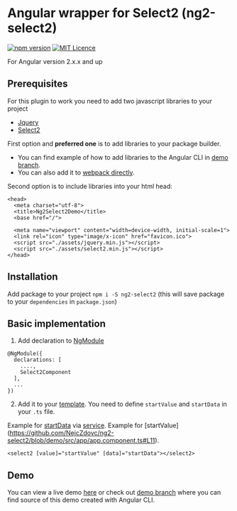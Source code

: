# Angular wrapper for Select2 (ng2-select2)

[![npm version](https://badge.fury.io/js/ng2-select2.svg)](https://badge.fury.io/js/ng2-select2) [![MIT Licence](https://badges.frapsoft.com/os/mit/mit.svg?v=103)](https://opensource.org/licenses/mit-license.php)

For Angular version 2.x.x and up


## Prerequisites

For this plugin to work you need to add two javascript libraries to your project
- [Jquery](https://jquery.com/download/)
- [Select2](https://select2.github.io/)

First option and **preferred one** is to add libraries to your package builder.
- You can find example of how to add libraries to the Angular CLI in [demo branch](https://github.com/NejcZdovc/ng2-select2/blob/demo/angular-cli.json#L24-L25). 
- You can also add it to [webpack directly](https://stackoverflow.com/questions/28969861/managing-jquery-plugin-dependency-in-webpack#answer-2898947). 

Second option is to include libraries into your html head:

```
<head>
  <meta charset="utf-8">
  <title>Ng2Select2Demo</title>
  <base href="/">

  <meta name="viewport" content="width=device-width, initial-scale=1">
  <link rel="icon" type="image/x-icon" href="favicon.ico">
  <script src="./assets/jquery.min.js"></script>		
  <script src="./assets/select2.min.js"></script>
</head>
```

## Installation

Add package to your project `npm i -S ng2-select2` (this will save package to your `dependencies` in `package.json`)


## Basic implementation

1) Add declaration to [NgModule](https://github.com/NejcZdovc/ng2-select2/blob/demo/src/app/app.module.ts#L15)
```
@NgModule({
  declarations: [
    ....,
    Select2Component
  ],
  ...
})
```

2) Add it to your [template](https://github.com/NejcZdovc/ng2-select2/blob/demo/src/app/app.component.html#L6). You need to define `startValue` and `startData` in your `.ts` file. 

Example for [startData](https://github.com/NejcZdovc/ng2-select2/blob/demo/src/app/app.component.ts#L16) via [service](https://github.com/NejcZdovc/ng2-select2/blob/demo/src/services/data.service.ts#L50). 
Example for [startValue] (https://github.com/NejcZdovc/ng2-select2/blob/demo/src/app/app.component.ts#L11).

```
<select2 [value]="startValue" [data]="startData"></select2>
```


## Demo

You can view a live demo [here](https://nejczdovc.github.io/ng2-select2/) or check out [demo branch](https://github.com/NejcZdovc/ng2-select2/tree/demo) where you can find source of this demo created with Angular CLI.
